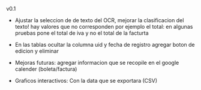v0.1
- Ajustar la seleccion de de texto del OCR, mejorar la clasificacion del texto!
hay valores que no corresponden por ejemplo el total: en algunas pruebas pone el total de iva y no el total de la facturta


- En las tablas
ocultar la columna uid y fecha de registro
agregar boton de edicion y eliminar 




- Mejoras futuras: agregar informacion que se recopile en el google calender (boleta/factura)

- Graficos interactivos: Con la data que se exportara (CSV)